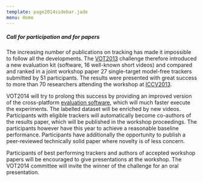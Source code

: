 ```yaml
---
template: page2014sidebar.jade
menu: Home
---
```


##### Call for participation and for papers

The increasing number of publications on tracking has made it impossible to follow all the developments. The [VOT2013](/vot2013/) challenge therefore introduced a new evaluation kit (software, 16 well-known short videos) and compared and ranked in a joint workshop paper 27 single-target model-free trackers submitted by 51 participants. The results were presented with great success to more than 70 researchers attending the workshop at [ICCV2013](http://www.iccv2013.org).

VOT2014 will try to prolong this success by providing an improved version of the cross-platform [evaluation software](evaluation_kit.html), which will much faster execute the experiments. The labelled dataset will be enriched by new videos. Participants with eligible trackers will automatically become co-authors of the results paper, which will be published in the workshop proceedings. The participants however have this year to achieve a reasonable baseline performance. Participants have additionally the opportunity to publish a peer-reviewed technically solid paper where novelty is of less concern.

Participants of best performing trackers and authors of accepted workshop papers will be encouraged to give presentations at the workshop. The VOT2014 committee will invite the winner of the challenge for an oral presentation.